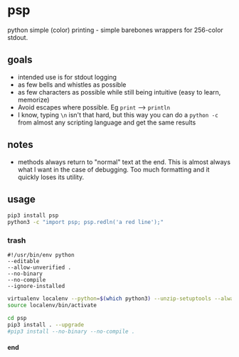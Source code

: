 # psp

python simple (color) printing - simple barebones wrappers for 256-color stdout.

## goals

* intended use is for stdout logging
* as few bells and whistles as possible
* as few characters as possible while still being intuitive (easy to learn, memorize)
* Avoid escapes where possible. Eg `print` --> `println`
* I know, typing `\n` isn't that hard, but this way you can do a `python -c` from
almost any scripting language and get the same results

## notes

* methods always return to "normal" text at the end. This is almost always what
 I want in the case of debugging. Too much formatting and it quickly loses its
 utility.


## usage

```sh
pip3 install psp
python3 -c "import psp; psp.redln('a red line');"
```


### trash

```
#!/usr/bin/env python
--editable
--allow-unverified .
--no-binary
--no-compile
--ignore-installed
```

```sh
virtualenv localenv --python=$(which python3) --unzip-setuptools --always-copy --never-download --no-setuptools
source localenv/bin/activate

cd psp
pip3 install . --upgrade
#pip3 install --no-binary --no-compile .
```

#### end
